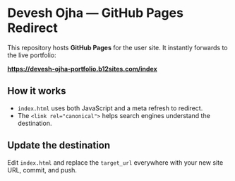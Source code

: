 # Devesh Ojha — GitHub Pages Redirect

This repository hosts **GitHub Pages** for the user site. It instantly forwards to the live portfolio:

**https://devesh-ojha-portfolio.b12sites.com/index**

## How it works
- `index.html` uses both JavaScript and a meta refresh to redirect.
- The `<link rel="canonical">` helps search engines understand the destination.

## Update the destination
Edit `index.html` and replace the `target_url` everywhere with your new site URL, commit, and push.

